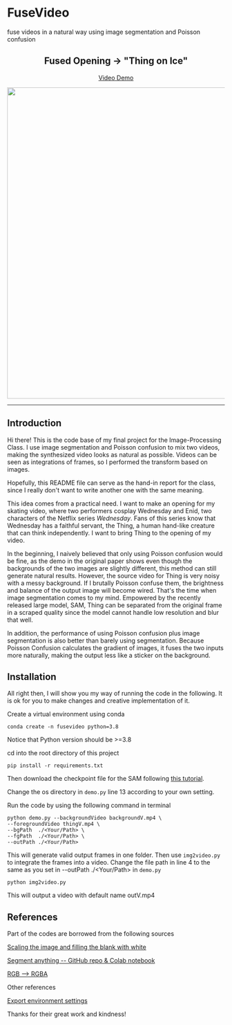 # FuseVideo
fuse videos in a natural way using image segmentation and Poisson confusion

<div align="center">

<h2>Fused Opening → "Thing on Ice" </h2>

[Video Demo](https://www.bilibili.com/video/BV1wh4y1J7z5/?share_source=copy_web&vd_source=7839947b95a2165c825a92ecb6bdc544)

<image src="images&videos/opening.png" width="720px" />

</div>

---


## Introduction

Hi there! This is the code base of my final project for the Image-Processing Class. I use image segmentation and Poisson confusion to mix two videos, making the synthesized video looks as natural as possible. Videos can be seen as integrations of frames, so I performed the transform based on images.

Hopefully, this README file can serve as the hand-in report for the class, since I really don't want to write another one with the same meaning.

This idea comes from a practical need. I want to make an opening for my skating video, where two performers cosplay Wednesday and Enid, two characters of the Netflix series *Wednesday*. Fans of this series know that Wednesday has a faithful servant, the Thing, a human hand-like creature that can think independently. I want to bring Thing to the opening of my video.

In the beginning, I naively believed that only using Poisson confusion would be fine, as the demo in the original paper shows even though the backgrounds of the two images are slightly different, this method can still generate natural results. However, the source video for Thing is very noisy with a messy background. If I brutally Poisson confuse them, the brightness and balance of the output image will become wired. That's the time when image segmentation comes to my mind. Empowered by the recently released large model, SAM, Thing can be separated from the original frame in a scraped quality since the model cannot handle low resolution and blur that well.

In addition, the performance of using Poisson confusion plus image segmentation is also better than barely using segmentation. Because Poisson Confusion calculates the gradient of images, it fuses the two inputs more naturally, making the output less like a sticker on the background.

## Installation
All right then, I will show you my way of running the code in the following. It is ok for you to make changes and creative implementation of it.

Create a virtual environment using conda
```
conda create -n fusevideo python=3.8
```

Notice that Python version should be >=3.8

cd into the root directory of this project
```
pip install -r requirements.txt
```
Then download the checkpoint file for the SAM following [this tutorial](https://github.com/facebookresearch/segment-anything#getting-started).

Change the os directory in ``demo.py`` line 13 according to your own setting.

Run the code by using the following command in terminal
```
python demo.py --backgroundVideo backgroundV.mp4 \ 
--foregroundVideo thingV.mp4 \ 
--bgPath  ./<Your/Path> \
--fgPath  ./<Your/Path> \
--outPath ./<Your/Path>
```

This will generate valid output frames in one folder. Then use ``img2video.py`` to integrate the frames into a video. Change the file path in line 4 to the same as you set in --outPath ./<Your/Path> in ``demo.py``
```
python img2video.py
```
This will output a video with default name outV.mp4

## References
Part of the codes are borrowed from the following sources

[Scaling the image and filling the blank with white](https://blog.csdn.net/qq_52787609/article/details/125517221?spm=1001.2014.3001.5501)

[Segment anything -- GitHub repo & Colab notebook](https://github.com/facebookresearch/segment-anything)

[RGB --> RGBA](https://blog.csdn.net/qq_36321330/article/details/116808301)


Other references

[Export environment settings](https://blog.csdn.net/qq_41667743/article/details/128273061)


Thanks for their great work and kindness!
